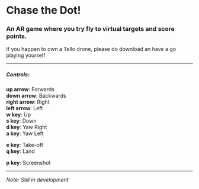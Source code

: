 # Chase the Dot!
### An AR game where you try fly to virtual targets and score points.
If you happen to own a Tello drone, please do download an have a go playing yourself

***
##### Controls:
**up arrow**: Forwards  
**down arrow**: Backwards  
**right arrow**: Right  
**left arrow**: Left  
**w key**: Up  
**s key**: Down  
**d key**: Yaw Right  
**a key**: Yaw Left  

**e key**: Take-off  
**q key**: Land  

**p key**: Screenshot  
***

*Note: Still in development*
